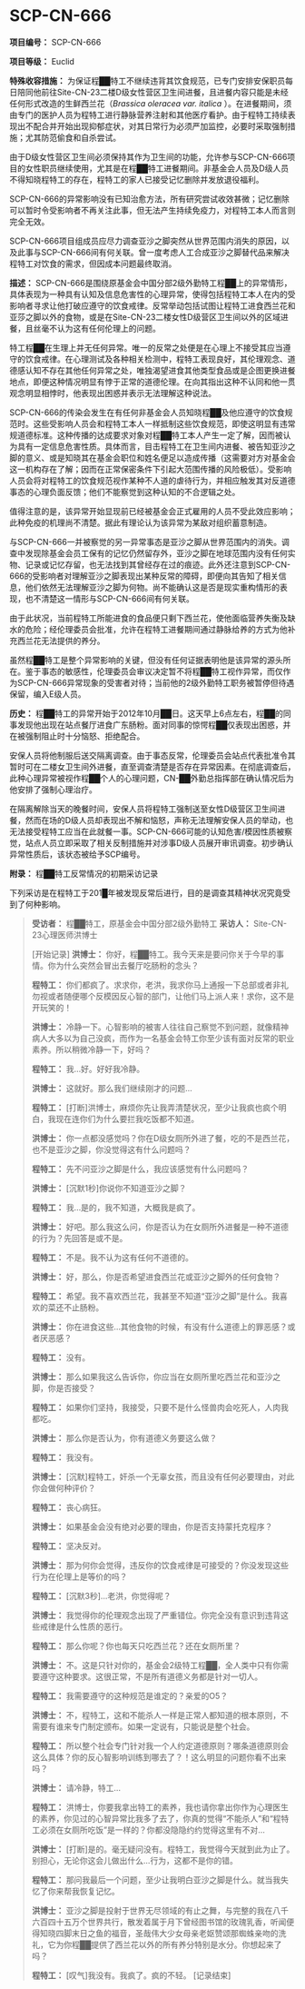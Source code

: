 # SCP-CN-666

**项目编号：** SCP-CN-666

**项目等级：** Euclid

**特殊收容措施：** 为保证程██特工不继续违背其饮食规范，已专门安排安保职员每日陪同他前往Site-CN-23二楼D级女性营区卫生间进餐，且进餐内容只能是未经任何形式改造的生鲜西兰花（*Brassica oleracea var. italica* ）。在进餐期间，须由专门的医护人员为程特工进行静脉营养注射和其他医疗看护。由于程特工持续表现出不配合并开始出现抑郁症状，对其日常行为必须严加监控，必要时采取强制措施；尤其防范偷食和自杀尝试。

由于D级女性营区卫生间必须保持其作为卫生间的功能，允许参与SCP-CN-666项目的女性职员继续使用，尤其是在程██特工进餐期间。非基金会人员及D级人员不得知晓程特工的存在，程特工的家人已接受记忆删除并发放退役福利。

SCP-CN-666的异常影响没有已知治愈方法，所有研究尝试收效甚微；记忆删除可以暂时令受影响者不再关注此事，但无法产生持续免疫力，对程特工本人而言则完全无效。

SCP-CN-666项目组成员应尽力调查亚沙之脚突然从世界范围内消失的原因，以及此事与SCP-CN-666间有何关联。曾一度考虑人工合成亚沙之脚替代品来解决程特工对饮食的需求，但因成本问题最终取消。

**描述：** SCP-CN-666是围绕原基金会中国分部2级外勤特工程██上的异常情形，具体表现为一种具有认知及信息危害性的心理异常，使得包括程特工本人在内的受影响者寻求让他打破应遵守的饮食戒律。反常举动包括试图让程特工进食西兰花和亚莎之脚以外的食物，或是在Site-CN-23二楼女性D级营区卫生间以外的区域进餐，且丝毫不认为这有任何伦理上的问题。

特工程██在生理上并无任何异常。唯一的反常之处便是在心理上不接受其应当遵守的饮食戒律。在心理测试及各种相关检测中，程特工表现良好，其伦理观念、道德感认知不存在其他任何异常之处，唯独渴望进食其他类型食品或是企图更换进餐地点，即便这种情况明显有悖于正常的道德伦理。在向其指出这种不认同和他一贯观念明显相悖时，他表现出困惑并表示无法理解这种说法。

SCP-CN-666的传染会发生在有任何非基金会人员知晓程██及他应遵守的饮食规范时。这些受影响人员会和程特工本人一样抵制这些饮食规范，即使这明显有违常规道德标准。这种传播的达成要求对象对程██特工本人产生一定了解，因而被认为具有一定信息危害性质。具体而言，目击程特工在卫生间内进餐、被告知亚沙之脚的意义、或是知晓其在基金会职位和姓名便足以造成传播（这需要对方对基金会这一机构存在了解；因而在正常保密条件下引起大范围传播的风险极低）。受影响人员会将对程特工的饮食规范视作某种不人道的虐待行为，并相应触发其对反道德事态的心理负面反馈；他们不能察觉到这种认知的不合逻辑之处。

值得注意的是，该异常开始显现前已经被基金会正式雇用的人员不受此效应影响；此种免疫的机理尚不清楚。据此有理论认为该异常为某敌对组织蓄意制造。

与SCP-CN-666一并被察觉的另一异常事态是亚沙之脚从世界范围内的消失。调查中发现除基金会员工保有的记忆仍然留存外，亚沙之脚在地球范围内没有任何实物、记录或记忆存留，也无法找到其曾经存在过的痕迹。此外还注意到SCP-CN-666的受影响者对理解亚沙之脚表现出某种反常的障碍，即便向其告知了相关信息，他们依然无法理解亚沙之脚为何物。尚不能确认这是否是现实重构情形的表现，也不清楚这一情形与SCP-CN-666间有何关联。

由于此状况，当前程特工所能进食的食品便只剩下西兰花，使他面临营养失衡及缺水的危险；经伦理委员会批准，允许在程特工进餐期间通过静脉给养的方式为他补充西兰花无法提供的养分。

虽然程██特工是整个异常影响的关键，但没有任何证据表明他是该异常的源头所在。鉴于事态的敏感性，伦理委员会审议决定暂不将程██特工视作异常，而仅作为SCP-CN-666异常现象的受害者对待；当前他的2级外勤特工职务被暂停但待遇保留，编入E级人员。

**历史：** 程██特工的异常开始于2012年10月██日。这天早上6点左右，程██的同事发现他出现在站点餐厅进食广东肠粉。面对同事的惊愕程██仅表现出困惑，并在被强制阻止时十分恼怒、拒绝配合。

安保人员将他制服后送交隔离调查。由于事态反常，伦理委员会站点代表批准令其暂时可在二楼女卫生间外进餐，直至调查清楚是否存在异常因素。在彻底调查后，此种心理异常被视作程██个人的心理问题，CN-██外勤总指挥部在确认情况后为他安排了强制心理治疗。

在隔离解除当天的晚餐时间，安保人员将程特工强制送至女性D级营区卫生间进餐，然而在场的D级人员却表现出不解和恼怒，声称无法理解安保人员的举动，也无法接受程特工应当在此就餐一事。SCP-CN-666可能的认知危害/模因性质被察觉，站点人员立即采取了相关反制措施并对涉事D级人员展开审讯调查。初步确认异常性质后，该状态被给予SCP编号。

**附录：** 程██特工反常情况的初期采访记录

下列采访是在程特工于201█年被发现反常后进行，目的是调查其精神状况究竟受到了何种影响。


> **受访者：** 程██特工，原基金会中国分部2级外勤特工
**采访人：** Site-CN-23心理医师洪博士
> 
> [开始记录]
**洪博士：** 你好，程██特工。我今天来是要问你关于今早的事情。你为什么突然会冒出去餐厅吃肠粉的念头？
> 
> **程特工：** 你们都疯了。求求你，老洪，我求你马上通报一下总部或者非礼勿视或者随便哪个反模因反心智的部门，让他们马上派人来！求你，这不是开玩笑的！
> 
> **洪博士：** 冷静一下。心智影响的被害人往往自己察觉不到问题，就像精神病人大多以为自己没疯，而作为一名基金会特工你至少该有面对反常的职业素养。所以稍微冷静一下，好吗？
> 
> **程特工：** 我…好。好好我冷静。
> 
> **洪博士：** 这就好。那么我们继续刚才的问题…
> 
> **程特工：** [打断]洪博士，麻烦你先让我弄清楚状况，至少让我疯也疯个明白，我现在连你们为什么要拦我吃饭都不知道。
> 
> **洪博士：** 你一点都没感觉吗？你在D级女厕所外进了餐，吃的不是西兰花，也不是亚沙之脚，你没觉得这有什么问题吗？
> 
> **程特工：** 先不问亚沙之脚是什么，我应该感觉有什么问题吗？
> 
> **洪博士：** [沉默1秒]你说你不知道亚沙之脚？
> 
> **程特工：** 我…是的，我不知道，大概我是疯了。
> 
> **洪博士：** 好吧。那么我这么问，你是否认为在女厕所外进餐是一种不道德的行为？先回答是或不是。
> 
> **程特工：** 不是。我不认为这有任何不道德的。
> 
> **洪博士：** 好，那么，你是否希望进食西兰花或亚沙之脚外的任何食物？
> 
> **程特工：** 希望。我不喜欢西兰花，我甚至不知道“亚沙之脚”是什么。我喜欢的菜还不止肠粉。
> 
> **洪博士：** 你在进食这些…其他食物的时候，有没有什么道德上的罪恶感？或者厌恶感？
> 
> **程特工：** 没有。
> 
> **洪博士：** 那么如果我这么告诉你，你应当在女厕所里吃西兰花和亚沙之脚，你是否接受？
> 
> **程特工：** 如果你们坚持，我接受，只要不是什么怪兽肉会吃死人，人肉我都吃。
> 
> **洪博士：** 那么你是否认为，你有道德义务要这么做？
> 
> **程特工：** 我没有。
> 
> **洪博士：** [沉默]程特工，奸杀一个无辜女孩，而且没有任何必要理由，对此你会做何种评价？
> 
> **程特工：** 丧心病狂。
> 
> **洪博士：** 如果基金会没有绝对必要的理由，你是否支持蒙托克程序？
> 
> **程特工：** 坚决反对。
> 
> **洪博士：** 那为何你会觉得，违反你的饮食戒律是可接受的？你没发现这些行为在伦理上是等价的吗？
> 
> **程特工：** [沉默3秒]…老洪，你觉得呢？
> 
> **洪博士：** 我觉得你的伦理观念出现了严重错位。你完全没有意识到违背这些戒律是什么性质的恶行。
> 
> **程特工：** 那么你呢？你也每天只吃西兰花？还在女厕所里？
> 
> **洪博士：** 不。这是只针对你的，基金会2级特工程██，全人类中只有你需要遵守这种要求。这很正常，不是所有道德义务都是针对一切人。
> 
> **程特工：** 我需要遵守的这种规范是谁定的？亲爱的O5？
> 
> **洪博士：** 不，程特工，这和不能杀人一样是正常人都知道的根本原则，不需要有谁来专门制定颁布。如果一定说有，只能说是整个社会。
> 
> **程特工：** 所以整个社会专门针对我一个人约定道德原则？哪条道德原则会这么具体？你的反心智影响训练到哪去了？！这么明显的问题你看不出来吗？
> 
> **洪博士：** 请冷静，特工…
> 
> **程特工：** 洪博士，你要我拿出特工的素养，我也请你拿出你作为心理医生的素养，你见过的心智异常比我多了去了，你真的觉得“不能杀人”和“程特工必须在女厕所吃饭”是一样的？你都没隐隐约约觉得这里有不对…
> 
> **洪博士：** [打断]是的。毫无疑问没有。程特工，我觉得今天就到此为止了。别担心，无论你这会儿做出什么…行为，这都不是你的错。
> 
> **程特工：** 那问我最后一个问题，至少让我明白亚沙之脚是什么。就当我失忆了你来帮我恢复记忆。
> 
> **洪博士：** 亚沙之脚是投射于世界无尽领域的有止之舞，与完整的我在八千六百四十五万个世界共行，散发着属于月下曾经图书馆的玫瑰乳香，听闻便得知晓四脚末日之鱼的福音，圣哉伟大少女母亲老妪赞颂那蜘蛛亲吻的洗礼，它为你程██提供了西兰花以外的所有养分特别是水分。你想起来了吗？
> 
> **程特工：** [叹气]我没有。我疯了。疯的不轻。
[记录结束]
> 



